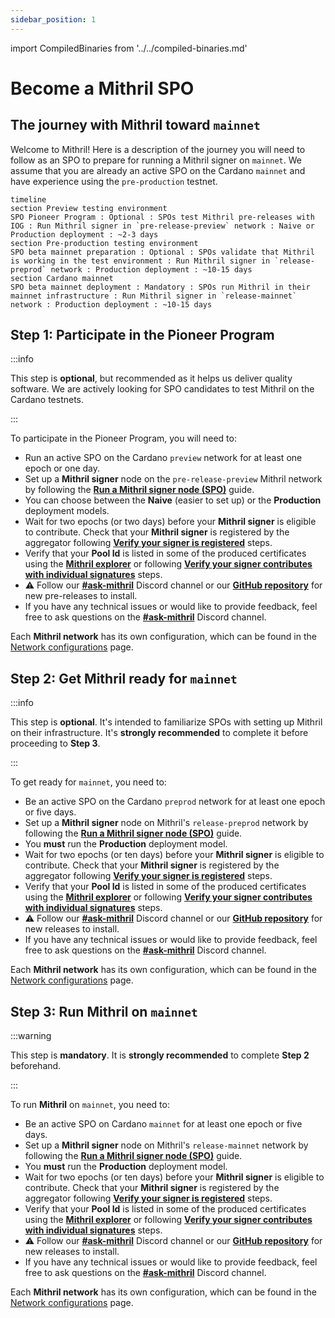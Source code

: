 ```yaml
---
sidebar_position: 1
---
```


import CompiledBinaries from '../../compiled-binaries.md'

# Become a Mithril SPO

## The journey with Mithril toward `mainnet`

Welcome to Mithril! Here is a description of the journey you will need to follow as an SPO to prepare for running a Mithril signer on `mainnet`. We assume that you are already an active SPO on the Cardano `mainnet` and have experience using the `pre-production` testnet.

```mermaid
timeline
section Preview testing environment
SPO Pioneer Program : Optional : SPOs test Mithril pre-releases with IOG : Run Mithril signer in `pre-release-preview` network : Naive or Production deployment : ~2-3 days
section Pre-production testing environment
SPO beta mainnet preparation : Optional : SPOs validate that Mithril is working in the test environment : Run Mithril signer in `release-preprod` network : Production deployment : ~10-15 days
section Cardano mainnet
SPO beta mainnet deployment : Mandatory : SPOs run Mithril in their mainnet infrastructure : Run Mithril signer in `release-mainnet` network : Production deployment : ~10-15 days
```

## Step 1: Participate in the Pioneer Program

:::info

This step is **optional**, but recommended as it helps us deliver quality software. We are actively looking for SPO candidates to test Mithril on the Cardano testnets.

:::

To participate in the Pioneer Program, you will need to:

- Run an active SPO on the Cardano `preview` network for at least one epoch or one day.
- Set up a **Mithril signer** node on the `pre-release-preview` Mithril network by following the [**Run a Mithril signer node (SPO)**](run-signer-node.md) guide.
- You can choose between the **Naive** (easier to set up) or the **Production** deployment models.
- Wait for two epochs (or two days) before your **Mithril signer** is eligible to contribute. Check that your **Mithril signer** is registered by the aggregator following [**Verify your signer is registered**](./run-signer-node.md#verify-your-signer-is-registered) steps.
- Verify that your **Pool Id** is listed in some of the produced certificates using the [**Mithril explorer**](https://mithril.network/explorer?aggregator=https%3A%2F%2Faggregator.pre-release-preview.api.mithril.network%2Faggregator) or following [**Verify your signer contributes with individual signatures**](./run-signer-node.md#verify-your-signer-contributes-with-individual-signatures) steps.
- :warning: Follow our [**#ask-mithril**](https://discord.gg/5kaErDKDRq) Discord channel or our [**GitHub repository**](https://github.com/input-output-hk/mithril/releases?q=pre) for new pre-releases to install.
- If you have any technical issues or would like to provide feedback, feel free to ask questions on the [**#ask-mithril**](https://discord.gg/5kaErDKDRq) Discord channel.

Each **Mithril network** has its own configuration, which can be found in the [Network configurations](../getting-started/network-configurations.md) page.

## Step 2: Get Mithril ready for `mainnet`

:::info

This step is **optional**. It's intended to familiarize SPOs with setting up Mithril on their infrastructure. It's **strongly recommended** to complete it before proceeding to **Step 3**.

:::

To get ready for `mainnet`, you need to:

- Be an active SPO on the Cardano `preprod` network for at least one epoch or five days.
- Set up a **Mithril signer** node on Mithril's `release-preprod` network by following the [**Run a Mithril signer node (SPO)**](run-signer-node.md) guide.
- You **must** run the **Production** deployment model.
- Wait for two epochs (or ten days) before your **Mithril signer** is eligible to contribute. Check that your **Mithril signer** is registered by the aggregator following [**Verify your signer is registered**](./run-signer-node.md#verify-your-signer-is-registered) steps.
- Verify that your **Pool Id** is listed in some of the produced certificates using the [**Mithril explorer**](https://mithril.network/explorer?aggregator=https%3A%2F%2Faggregator.release-preprod.api.mithril.network%2Faggregator) or following [**Verify your signer contributes with individual signatures**](./run-signer-node.md#verify-your-signer-contributes-with-individual-signatures) steps.
- :warning: Follow our [**#ask-mithril**](https://discord.gg/5kaErDKDRq) Discord channel or our [**GitHub repository**](https://github.com/input-output-hk/mithril/releases/latest) for new releases to install.
- If you have any technical issues or would like to provide feedback, feel free to ask questions on the [**#ask-mithril**](https://discord.gg/5kaErDKDRq) Discord channel.

Each **Mithril network** has its own configuration, which can be found in the [Network configurations](../getting-started/network-configurations.md) page.

## Step 3: Run Mithril on `mainnet`

:::warning

This step is **mandatory**. It is **strongly recommended** to complete **Step 2** beforehand.

:::

To run **Mithril** on `mainnet`, you need to:

- Be an active SPO on Cardano `mainnet` for at least one epoch or five days.
- Set up a **Mithril signer** node on Mithril's `release-mainnet` network by following the [**Run a Mithril signer node (SPO)**](run-signer-node.md) guide.
- You **must** run the **Production** deployment model.
- Wait for two epochs (or ten days) before your **Mithril signer** is eligible to contribute. Check that your **Mithril signer** is registered by the aggregator following [**Verify your signer is registered**](./run-signer-node.md#verify-your-signer-is-registered) steps.
- Verify that your **Pool Id** is listed in some of the produced certificates using the [**Mithril explorer**](https://mithril.network/explorer?aggregator=https%3A%2F%2Faggregator.release-mainnet.api.mithril.network%2Faggregator) or following [**Verify your signer contributes with individual signatures**](./run-signer-node.md#verify-your-signer-contributes-with-individual-signatures) steps.
- :warning: Follow our [**#ask-mithril**](https://discord.gg/5kaErDKDRq) Discord channel or our [**GitHub repository**](https://github.com/input-output-hk/mithril/releases/latest) for new releases to install.
- If you have any technical issues or would like to provide feedback, feel free to ask questions on the [**#ask-mithril**](https://discord.gg/5kaErDKDRq) Discord channel.

Each **Mithril network** has its own configuration, which can be found in the [Network configurations](../getting-started/network-configurations.md) page.
